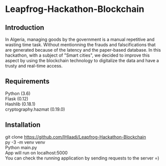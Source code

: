 # Leapfrog-Hackathon-Blockchain
## Introduction
In Algeria, managing goods by the government is a manual repetitive and wasting time task. Without mentionning the frauds and falscifications that are generated because of the latency and the paper-based database. In this hackathon, with a subject of "Smart cities", we decided to improve this aspect by using the blockchain technology to digitalize the data and have a trusty and real-time access. 

## Requirements
Python (3.6) <br />
Flask (0.12) <br />
Hashlib (0.18.1) <br />
cryptography.hazmat (0.19.0) <br />

## Installation
  git clone https://github.com/IHIaadj/Leapfrog-Hackathon-Blockchain <br />
  py -3 -m venv venv <br />
  Python main.py <br />
  App will run on localhost:5000 <br />
  You can check the running application by sending requests to the server =) <br /> 
